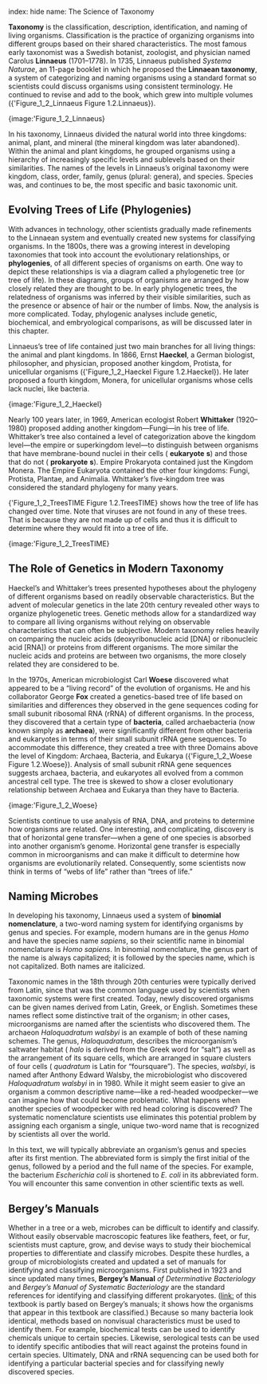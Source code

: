 index: hide
name: The Science of Taxonomy

 **Taxonomy** is the classification, description, identification, and naming of living organisms. Classification is the practice of organizing organisms into different groups based on their shared characteristics. The most famous early taxonomist was a Swedish botanist, zoologist, and physician named Carolus  **Linnaeus** (1701–1778). In 1735, Linnaeus published  *Systema Naturae*, an 11-page booklet in which he proposed the  **Linnaean taxonomy**, a system of categorizing and naming organisms using a standard format so scientists could discuss organisms using consistent terminology. He continued to revise and add to the book, which grew into multiple volumes ({'Figure_1_2_Linnaeus Figure 1.2.Linnaeus}).


{image:'Figure_1_2_Linnaeus}
        

In his taxonomy, Linnaeus divided the natural world into three kingdoms: animal, plant, and mineral (the mineral kingdom was later abandoned). Within the animal and plant kingdoms, he grouped organisms using a hierarchy of increasingly specific levels and sublevels based on their similarities. The names of the levels in Linnaeus’s original taxonomy were kingdom, class, order, family, genus (plural: genera), and species. Species was, and continues to be, the most specific and basic taxonomic unit.

## Evolving Trees of Life (Phylogenies)

With advances in technology, other scientists gradually made refinements to the Linnaean system and eventually created new systems for classifying organisms. In the 1800s, there was a growing interest in developing taxonomies that took into account the evolutionary relationships, or  **phylogenies**, of all different species of organisms on earth. One way to depict these relationships is via a diagram called a phylogenetic tree (or tree of life). In these diagrams, groups of organisms are arranged by how closely related they are thought to be. In early phylogenetic trees, the relatedness of organisms was inferred by their visible similarities, such as the presence or absence of hair or the number of limbs. Now, the analysis is more complicated. Today, phylogenic analyses include genetic, biochemical, and embryological comparisons, as will be discussed later in this chapter.

Linnaeus’s tree of life contained just two main branches for all living things: the animal and plant kingdoms. In 1866, Ernst  **Haeckel**, a German biologist, philosopher, and physician, proposed another kingdom, Protista, for unicellular organisms ({'Figure_1_2_Haeckel Figure 1.2.Haeckel}). He later proposed a fourth kingdom, Monera, for unicellular organisms whose cells lack nuclei, like bacteria.


{image:'Figure_1_2_Haeckel}
        

Nearly 100 years later, in 1969, American ecologist Robert  **Whittaker** (1920–1980) proposed adding another kingdom—Fungi—in his tree of life. Whittaker’s tree also contained a level of categorization above the kingdom level—the empire or superkingdom level—to distinguish between organisms that have membrane-bound nuclei in their cells ( **eukaryote** **s**) and those that do not ( **prokaryote** **s**). Empire Prokaryota contained just the Kingdom Monera. The Empire Eukaryota contained the other four kingdoms: Fungi, Protista, Plantae, and Animalia. Whittaker’s five-kingdom tree was considered the standard phylogeny for many years.

{'Figure_1_2_TreesTIME Figure 1.2.TreesTIME} shows how the tree of life has changed over time. Note that viruses are not found in any of these trees. That is because they are not made up of cells and thus it is difficult to determine where they would fit into a tree of life.


{image:'Figure_1_2_TreesTIME}
        

## The Role of Genetics in Modern Taxonomy

Haeckel’s and Whittaker’s trees presented hypotheses about the phylogeny of different organisms based on readily observable characteristics. But the advent of molecular genetics in the late 20th century revealed other ways to organize phylogenetic trees. Genetic methods allow for a standardized way to compare all living organisms without relying on observable characteristics that can often be subjective. Modern taxonomy relies heavily on comparing the nucleic acids (deoxyribonucleic acid [DNA] or ribonucleic acid [RNA]) or proteins from different organisms. The more similar the nucleic acids and proteins are between two organisms, the more closely related they are considered to be.

In the 1970s, American microbiologist Carl  **Woese** discovered what appeared to be a “living record” of the evolution of organisms. He and his collaborator George  **Fox** created a genetics-based tree of life based on similarities and differences they observed in the gene sequences coding for small subunit ribosomal RNA (rRNA) of different organisms. In the process, they discovered that a certain type of  **bacteria**, called archaebacteria (now known simply as  **archaea**), were significantly different from other bacteria and eukaryotes in terms of their small subunit rRNA gene sequences. To accommodate this difference, they created a tree with three Domains above the level of Kingdom: Archaea, Bacteria, and Eukarya ({'Figure_1_2_Woese Figure 1.2.Woese}). Analysis of small subunit rRNA gene sequences suggests archaea, bacteria, and eukaryotes all evolved from a common ancestral cell type. The tree is skewed to show a closer evolutionary relationship between Archaea and Eukarya than they have to Bacteria.


{image:'Figure_1_2_Woese}
        

Scientists continue to use analysis of RNA, DNA, and proteins to determine how organisms are related. One interesting, and complicating, discovery is that of horizontal gene transfer—when a gene of one species is absorbed into another organism’s genome. Horizontal gene transfer is especially common in microorganisms and can make it difficult to determine how organisms are evolutionarily related. Consequently, some scientists now think in terms of “webs of life” rather than “trees of life.”

## Naming Microbes

In developing his taxonomy, Linnaeus used a system of  **binomial nomenclature**, a two-word naming system for identifying organisms by genus and species. For example, modern humans are in the genus  *Homo* and have the species name  *sapiens*, so their scientific name in binomial nomenclature is  *Homo sapiens*. In binomial nomenclature, the genus part of the name is always capitalized; it is followed by the species name, which is not capitalized. Both names are italicized.

Taxonomic names in the 18th through 20th centuries were typically derived from Latin, since that was the common language used by scientists when taxonomic systems were first created. Today, newly discovered organisms can be given names derived from Latin, Greek, or English. Sometimes these names reflect some distinctive trait of the organism; in other cases, microorganisms are named after the scientists who discovered them. The archaeon  *Haloquadratum walsbyi* is an example of both of these naming schemes. The genus,  *Haloquadratum*, describes the microorganism’s saltwater habitat ( *halo* is derived from the Greek word for “salt”) as well as the arrangement of its square cells, which are arranged in square clusters of four cells ( *quadratum* is Latin for “foursquare”). The species,  *walsbyi*, is named after Anthony Edward Walsby, the microbiologist who discovered  *Haloquadratum walsbyi* in in 1980. While it might seem easier to give an organism a common descriptive name—like a red-headed woodpecker—we can imagine how that could become problematic. What happens when another species of woodpecker with red head coloring is discovered? The systematic nomenclature scientists use eliminates this potential problem by assigning each organism a single, unique two-word name that is recognized by scientists all over the world.

In this text, we will typically abbreviate an organism’s genus and species after its first mention. The abbreviated form is simply the first initial of the genus, followed by a period and the full name of the species. For example, the bacterium  *Escherichia coli* is shortened to  *E. coli* in its abbreviated form. You will encounter this same convention in other scientific texts as well.

## Bergey’s Manuals

Whether in a tree or a web, microbes can be difficult to identify and classify. Without easily observable macroscopic features like feathers, feet, or fur, scientists must capture, grow, and devise ways to study their biochemical properties to differentiate and classify microbes. Despite these hurdles, a group of microbiologists created and updated a set of manuals for identifying and classifying microorganisms. First published in 1923 and since updated many times,  **Bergey’s Manual** *of Determinative Bacteriology* and  *Bergey’s Manual of Systematic Bacteriology* are the standard references for identifying and classifying different prokaryotes. (<link:> of this textbook is partly based on Bergey’s manuals; it shows how the organisms that appear in this textbook are classified.) Because so many bacteria look identical, methods based on nonvisual characteristics must be used to identify them. For example, biochemical tests can be used to identify chemicals unique to certain species. Likewise, serological tests can be used to identify specific antibodies that will react against the proteins found in certain species. Ultimately, DNA and rRNA sequencing can be used both for identifying a particular bacterial species and for classifying newly discovered species.
